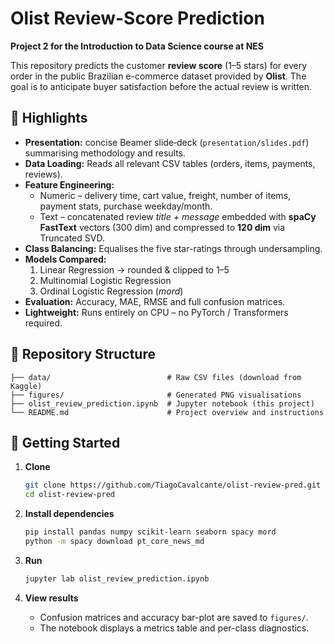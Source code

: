 # Olist Review-Score Prediction

**Project 2 for the Introduction to Data Science course at NES**

This repository predicts the customer **review score** (1–5 stars) for every order in the public Brazilian e-commerce dataset provided by **Olist**.
The goal is to anticipate buyer satisfaction before the actual review is written.

## 🌟 Highlights

* **Presentation:** concise Beamer slide‑deck (`presentation/slides.pdf`) summarising methodology and results.
* **Data Loading:** Reads all relevant CSV tables (orders, items, payments, reviews).
* **Feature Engineering:**
  * Numeric – delivery time, cart value, freight, number of items, payment stats, purchase weekday/month.
  * Text – concatenated review *title + message* embedded with **spaCy FastText** vectors (300 dim) and compressed to **120 dim** via Truncated SVD.
* **Class Balancing:** Equalises the five star-ratings through undersampling.
* **Models Compared:**
  1. Linear Regression → rounded & clipped to 1–5
  2. Multinomial Logistic Regression
  3. Ordinal Logistic Regression (*mord*)
* **Evaluation:** Accuracy, MAE, RMSE and full confusion matrices.
* **Lightweight:** Runs entirely on CPU – no PyTorch / Transformers required.

## 📂 Repository Structure
```
├── data/                          # Raw CSV files (download from Kaggle)
├── figures/                       # Generated PNG visualisations
├── olist_review_prediction.ipynb  # Jupyter notebook (this project)
└── README.md                      # Project overview and instructions
```

## 🚀 Getting Started

1. **Clone**

   ```bash
   git clone https://github.com/TiagoCavalcante/olist-review-pred.git
   cd olist-review-pred
   ```

2. **Install dependencies**

   ```bash
   pip install pandas numpy scikit-learn seaborn spacy mord
   python -m spacy download pt_core_news_md
   ```

3. **Run**

   ```bash
   jupyter lab olist_review_prediction.ipynb
   ```

4. **View results**

   * Confusion matrices and accuracy bar-plot are saved to `figures/`.
   * The notebook displays a metrics table and per-class diagnostics.
